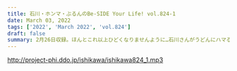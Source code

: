 ```yaml
---
title: 石川・ホンマ・ぶるんのBe-SIDE Your Life! vol.824-1
date: March 03, 2022
tags: ['2022', 'March 2022', 'vol.824']
draft: false
summary: 2月26日収録。ほんとこれ以上ひどくなりませんように…石川さんがうどんにハマる！？
---
```


http://project-phi.ddo.jp/ishikawa/ishikawa824_1.mp3
